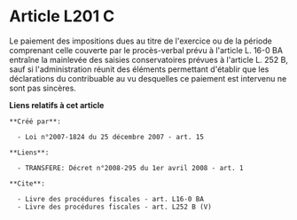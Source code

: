 # Article L201 C

Le paiement des impositions dues au titre de l'exercice ou de la période comprenant celle couverte par le procès-verbal prévu
à l'article L. 16-0 BA entraîne la mainlevée des saisies conservatoires prévues à l'article L. 252 B, sauf si
l'administration réunit des éléments permettant d'établir que les déclarations du contribuable au vu desquelles ce paiement
est intervenu ne sont pas sincères.

**Liens relatifs à cet article**

	**Créé par**:

	  - Loi n°2007-1824 du 25 décembre 2007 - art. 15

	**Liens**:

	  - TRANSFERE: Décret n°2008-295 du 1er avril 2008 - art. 1

	**Cite**:

	  - Livre des procédures fiscales - art. L16-0 BA
	  - Livre des procédures fiscales - art. L252 B (V)
